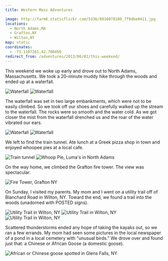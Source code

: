 ```yaml
---
title: Western Mass Adventures

image: http://farm6.staticflickr.com/5336/8916078180_7f0dbe0411.jpg
locations:
  - North Adams,MA
  - Grafton,NY
  - Wilton,NY
map: static
coordinates:
  - -73.1107281,42.700456
redirect_from: /adventures/2013/06/02/this-weekend/
---
```


This weekend we woke up early and drove out to North Adams, Massachusetts. We took a 20-minute muddy hike through the woods and ended up at a waterfall.

<div class="photos">
<img src="http://farm4.staticflickr.com/3683/8916060200_09b49b424e.jpg" class="img-half" alt="Waterfall">
<img src="http://farm6.staticflickr.com/5336/8916078180_7f0dbe0411.jpg" class="img-half" alt="Waterfall">
</div>

The waterfall was set in two large embankments, which were not to be easily climbed. So we took off our shoes and carefully walked up the stream to the waterfall. The rocks were so smooth and the water cold. As we got closer the mist from the waterfall drenched us and the roar of the water vibrated our ears.

<div class="photos">
<img src="http://farm4.staticflickr.com/3694/8916070822_41bd0c2414.jpg" class="img-half" alt="Waterfall">
<img src="http://farm6.staticflickr.com/5464/8916405500_a3e2bb44d3.jpg" class="img-half" alt="Waterfall">
</div>

We left to find the train tunnel. Ate lunch at a Greek pizza shop in town and enjoyed whoopee pies at a local cafe.

<div class="photos">

<img src="http://farm8.staticflickr.com/7399/8915483279_1bc38d402b.jpg" class="img-half" alt="Train tunnel">
<img src="http://farm8.staticflickr.com/7351/8916074844_04c97d9f75.jpg" class="img-half" alt="Whoop Pie, Luma's in North Adams">
</div>

On the way home, we climbed the Grafton fire tower. The view was spectacular.

<div class="photos">

<img src="http://farm4.staticflickr.com/3709/8915478669_ffc6d100aa_c.jpg" alt="Fire Tower, Grafton NY" class="pop-out">
</div>

On Sunday, I visited my parents. My mom and I went on a utility trail off of Blanchard Road in Wilton, NY. Toward the end, we found a trail into the woods (unadorned with POSTED signs).

<div class="photos">

<img src="http://farm6.staticflickr.com/5459/8930121171_4235ab7272_c.jpg" class="img-thirds" alt="Utility Trail in Wilton, NY">
<img src="http://farm4.staticflickr.com/3817/8930125419_bba777b6c3_n.jpg" class="img-thirds" alt="Utility Trail in Wilton, NY">
<img src="http://farm4.staticflickr.com/3769/8930731402_c2b5038b63_n.jpg" class="img-thirds" alt="Utility Trail in Wilton, NY">
</div>

Scattered thunderstorms ended any hope of taking the kayaks out, so we ran a few errands. My mom had seen some pictures in the local newspaper of a pond in a local cemetery with "unusual birds." We drove over and found just that: a Chinese or African Goose (a domestic goose).

<div class="photos">

<img src="http://farm6.staticflickr.com/5467/8930815184_f64ceece09_n.jpg" alt="African or Chinese goose spotted in Glens Falls, NY">
</div>
